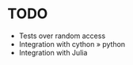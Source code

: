 # TODO

- Tests over random access
- Integration with cython &raquo; python
- Integration with Julia
